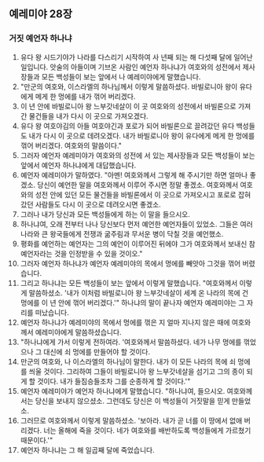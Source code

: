 ## 예레미야 28장

### 거짓 예언자 하나냐
1. 유다 왕 시드기야가 나라를 다스리기 시작하여 사 년째 되는 해 다섯째 달에 일어난 일입니다. 앗술의 아들이며 기브온 사람인 예언자 하나냐가 여호와의 성전에서 제사장들과 모든 백성들이 보는 앞에서 나 예레미야에게 말했습니다.
2. "만군의 여호와, 이스라엘의 하나님께서 이렇게 말씀하셨다. 바빌로니아 왕이 유다에게 메게 한 멍에를 내가 꺾어 버리겠다.
3. 이 년 안에 바빌로니아 왕 느부갓네살이 이 곳 여호와의 성전에서 바빌론으로 가져간 물건들을 내가 다시 이 곳으로 가져오겠다.
4. 유다 왕 여호야김의 아들 여호야긴과 포로가 되어 바빌론으로 끌려갔던 유다 백성들도 내가 다시 이 곳으로 데려오겠다. 내가 바빌로니아 왕이 유다에게 메게 한 멍에를 꺾어 버리겠다. 여호와의 말씀이다."
5. 그러자 예언자 예레미야가 여호와의 성전에 서 있는 제사장들과 모든 백성들이 보는 앞에서 예언자 하나냐에게 대답했습니다.
6. 예언자 예레미야가 말하였다. "아멘! 여호와께서 그렇게 해 주시기만 하면 얼마나 좋겠소. 당신이 예언한 말을 여호와께서 이루어 주시면 정말 좋겠소. 여호와께서 여호와의 성전 안에 있던 모든 물건들을 바빌론에서 이 곳으로 가져오시고 포로로 잡혀 갔던 사람들도 다시 이 곳으로 데려오시면 좋겠소.
7. 그러나 내가 당신과 모든 백성들에게 하는 이 말을 들으시오.
8. 하나냐여, 오래 전부터 나나 당신보다 먼저 예언한 예언자들이 있었소. 그들은 여러 나라와 큰 왕국들에게 전쟁과 굶주림과 무서운 병이 닥칠 것을 예언했소.
9. 평화를 예언하는 예언자는 그의 예언이 이루어진 뒤에야 그가 여호와께서 보내신 참 예언자라는 것을 인정받을 수 있을 것이오."
10. 그러자 예언자 하나냐가 예언자 예레미야의 목에서 멍에를 빼앗아 그것을 꺾어 버렸습니다.
11. 그리고 하나냐는 모든 백성들이 보는 앞에서 이렇게 말했습니다. "여호와께서 이렇게 말씀하셨소. '내가 이처럼 바빌로니아 왕 느부갓네살이 세계 온 나라의 목에 건 멍에를 이 년 안에 꺾어 버리겠다.'" 하나냐의 말이 끝나자 예언자 예레미야는 그 자리를 떠났습니다.
12. 예언자 하나냐가 예레미야의 목에서 멍에를 꺾은 지 얼마 지나지 않은 때에 여호와께서 예레미야에게 말씀하셨습니다.
13. "하나냐에게 가서 이렇게 전하여라. '여호와께서 말씀하셨다. 네가 나무 멍에를 꺾었으나 그 대신에 쇠 멍에를 만들어야 할 것이다.
14. 만군의 여호와, 나 이스라엘의 하나님이 말한다. 내가 이 모든 나라의 목에 쇠 멍에를 씌울 것이다. 그리하여 그들이 바빌로니아 왕 느부갓네살을 섬기고 그의 종이 되게 할 것이다. 내가 들짐승들조차 그를 순종하게 할 것이다.'"
15. 예언자 예레미야가 예언자 하나냐에게 말했습니다. "하나냐여, 들으시오. 여호와께서는 당신을 보내지 않으셨소. 그런데도 당신은 이 백성들이 거짓말을 믿게 만들었소.
16. 그러므로 여호와께서 이렇게 말씀하셨소. '보아라. 내가 곧 너를 이 땅에서 없애 버리겠다. 너는 올해에 죽을 것이다. 네가 여호와를 배반하도록 백성들에게 가르쳤기 때문이다.'"
17. 예언자 하나냐는 그 해 일곱째 달에 죽었습니다.